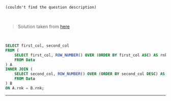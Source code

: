 ```
(couldn't find the question description)
```
<br>

> Solution taken from [here](https://github.com/kamyu104/LeetCode-Solutions/blob/master/MySQL/order-two-columns-independently.sql)
<br>

```SQL
SELECT first_col, second_col
FROM (
    SELECT first_col, ROW_NUMBER() OVER (ORDER BY first_col ASC) AS rnk
    FROM Data
) A
INNER JOIN (
    SELECT second_col, ROW_NUMBER() OVER (ORDER BY second_col DESC) AS rnk
    FROM Data
) B
ON A.rnk = B.rnk;
```
***
